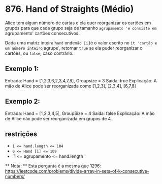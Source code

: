 # 876. Hand of Straights (Médio)

Alice tem algum número de cartas e ela quer reorganizar os cartões em
grupos para que cada grupo seja de tamanho `agrupamento 'e consiste em` agrupamento'
cartões consecutivos.

Dada uma matriz inteira `hand` onde` mão [i] `é o valor escrito no
`it 'cartão e um número inteiro` agrupe', retornar `true` se ela puder reorganizar o
cartões, ou `false`, caso contrário.

## Exemplo 1:



Entrada: Hand = [1,2,3,6,2,3,4,7,8], Groupsize = 3
Saída: true
Explicação: A mão de Alice pode ser reorganizada como [1,2,3], [2,3,4], [6,7,8]


## Exemplo 2:



Entrada: Hand = [1,2,3,4,5], GroupSize = 4
Saída: false
Explicação: A mão de Alice não pode ser reorganizada em grupos de 4.



## restrições

* `1 <= hand.length <= 104`
* `0 <= Hand [i] <= 109`
* `1 <= agrupamento <= hand.length '

** Nota: ** Esta pergunta é a mesma que 1296:
<https://leetcode.com/problems/divide-array-in-sets-of-k-consecutive-numbers/>

